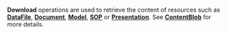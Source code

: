 **Download** operations are used to retrieve the content of resources such as [**DataFile**](#tag/dataFiles), [**Document**](#tag/documents), [**Model**](#tag/models), [**SOP**](#tag/sops) or [**Presentation**](#tag/presentations). See [**ContentBlob**](#section/ContentBlob) for more details.
